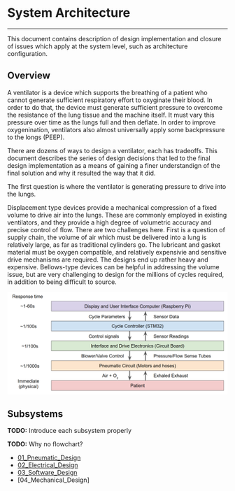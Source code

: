 # System Architecture

-------------

This document contains description of design implementation and closure of issues which
apply at the system level, such as architecture configuration.

## Overview

A ventilator is a device which supports the breathing of a patient who cannot generate sufficient respiratory effort to oxyginate their blood. In order to do that, the device must generate sufficient pressure to overcome the resistance of the lung tissue and the machine itself. It must vary this pressure over time as the lungs full and then deflate. In order to improve oxygenination, ventilators also almost universally apply some backpressure to the longs (PEEP). 

There are dozens of ways to design a ventilator, each has tradeoffs. This document describes the series of design decisions that led to the final design implementation as a means of gaining a finer understandign of the final solution and why it resulted the way that it did. 

The first question is where the ventilator is generating pressure to drive into the lungs. 

Displacement type devices provide a mechanical compression of a fixed volume to drive air into the lungs. These are commonly employed in existing ventilators, and they provide a high degree of volumetric accuracy and precise control of flow. There are two challenges here. First is a question of supply chain, the volume of air which must be delivered into a lung is relatively large, as far as traditional cylinders go. The lubricant and gasket material must be oxygen compatible, and relatively expensivie and sensitive drive mechanisms are required. The designs end up rather heavy and expensive. Bellows-type devices can be helpful in addressing the volume issue, but are very challenging to design for the millions of cycles required, in addition to being difficult to source. 

![Ventilator Design Overview](system_block_diagram.png)

## Subsystems

**TODO:** Introduce each subsystem properly

**TODO:** Why no flowchart?

   * [01_Pneumatic_Design](pneumatic_design/README.md)
   * [02_Electrical_Design](electrical_design/README.md)
   * [03_Software_Design](https://github.com/RespiraWorks/VentilatorSoftware)
   * [04_Mechanical_Design]
